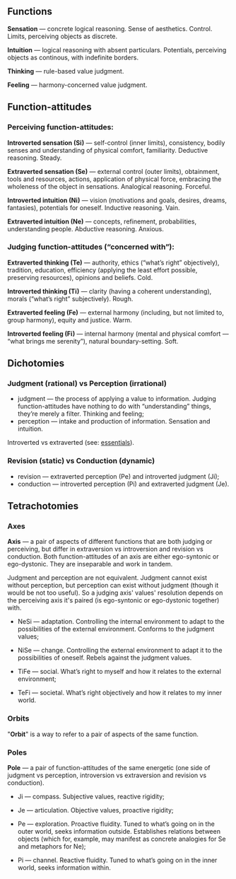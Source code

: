 ## Functions

**Sensation** — concrete logical reasoning. Sense of aesthetics. Control. Limits, perceiving objects as discrete.

**Intuition** — logical reasoning with absent particulars. Potentials, perceiving objects as continous, with indefinite borders.

**Thinking** — rule-based value judgment.

**Feeling** — harmony-concerned value judgment.

## Function-attitudes

### Perceiving function-attitudes:

**Introverted sensation (Si)** — self-control (inner limits), consistency, bodily senses and understanding of physical comfort, familiarity. Deductive reasoning. Steady.

**Extraverted sensation (Se)** — external control (outer limits), obtainment, tools and resources, actions, application of physical force, embracing the wholeness of the object in sensations. Analogical reasoning. Forceful.

**Introverted intuition (Ni)** — vision (motivations and goals, desires, dreams, fantasies), potentials for oneself. Inductive reasoning. Vain.

**Extraverted intuition (Ne)** — concepts, refinement, probabilities, understanding people. Abductive reasoning. Anxious.

### Judging function-attitudes (“concerned with”):

**Extraverted thinking (Te)** — authority, ethics (“what’s right” objectively), tradition, education, efficiency (applying the least effort possible, preserving resources), opinions and beliefs. Cold.

**Introverted thinking (Ti)** — clarity (having a coherent understanding), morals (“what’s right” subjectively). Rough.

**Extraverted feeling (Fe)** — external harmony (including, but not limited to, group harmony), equity and justice. Warm.

**Introverted feeling (Fi)** — internal harmony (mental and physical comfort — “what brings me serenity”), natural boundary-setting. Soft.

## Dichotomies

### Judgment (rational) vs Perception (irrational)

- judgment — the process of applying a value to information. Judging function-attitudes have nothing to do with “understanding” things, they’re merely a filter. Thinking and feeling;
- perception — intake and production of information. Sensation and intuition.
 
Introverted vs extraverted (see: [essentials](https://your-trickster.github.io/essentials)).

### Revision (static) vs Conduction (dynamic)

- revision — extraverted perception (Pe) and introverted judgment (Ji);
- conduction — introverted perception (Pi) and extraverted judgment (Je).

## Tetrachotomies

### Axes

**Axis** — a pair of aspects of different functions that are both judging or perceiving, but differ in extraversion vs introversion and revision vs conduction. Both function-attitudes of an axis are either ego-syntonic or ego-dystonic. They are inseparable and work in tandem.

Judgment and perception are not equivalent. Judgment cannot exist without perception, but perception can exist without judgment (though it would be not too useful). So a judging axis' values' resolution depends on the perceiving axis it's paired (is ego-syntonic or ego-dystonic together) with.

- NeSi — adaptation. Controlling the internal environment to adapt to the possibilities of the external environment. Conforms to the judgment values;
- NiSe — change. Controlling the external environment to adapt it to the possibilities of oneself. Rebels against the judgment values.

- TiFe — social. What’s right to myself and how it relates to the external environment;
- TeFi — societal. What’s right objectively and how it relates to my inner world.

### Orbits

"**Orbit**" is a way to refer to a pair of aspects of the same function.

### Poles

**Pole** — a pair of function-attitudes of the same energetic (one side of judgment vs perception, introversion vs extraversion and revision vs conduction).

- Ji — compass. Subjective values, reactive rigidity;

- Je — articulation. Objective values, proactive rigidity;

- Pe — exploration. Proactive fluidity. Tuned to what’s going on in the outer world, seeks information outside. Establishes relations between objects (which for, example, may manifest as concrete analogies for Se and metaphors for Ne);

- Pi — channel. Reactive fluidity. Tuned to what’s going on in the inner world, seeks information within.
